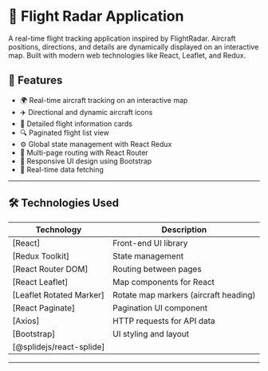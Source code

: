 # 🛫 Flight Radar Application

A real-time flight tracking application inspired by FlightRadar. Aircraft positions, directions, and details are dynamically displayed on an interactive map. Built with modern web technologies like React, Leaflet, and Redux.


## 🚀 Features

- 🌍 Real-time aircraft tracking on an interactive map
- ✈️ Directional and dynamic aircraft icons
- 📍 Detailed flight information cards
- 🔍 Paginated flight list view
- ⚙️ Global state management with React Redux
- 💬 Multi-page routing with React Router
- 🎨 Responsive UI design using Bootstrap
- 📡 Real-time data fetching 

---

## 🛠️ Technologies Used

| Technology | Description |
|------------|-------------|
| [React] | Front-end UI library |
| [Redux Toolkit] | State management |
| [React Router DOM] | Routing between pages |
| [React Leaflet] | Map components for React |
| [Leaflet Rotated Marker] | Rotate map markers (aircraft heading) |
| [React Paginate] | Pagination UI component |
| [Axios] | HTTP requests for API data |
| [Bootstrap] | UI styling and layout |
| [@splidejs/react-splide]

---

